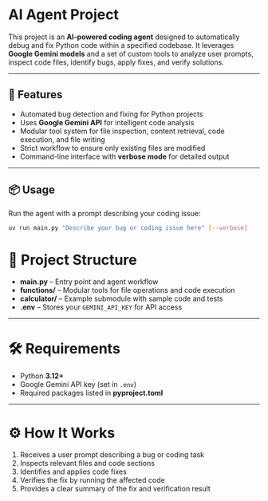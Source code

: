 # AI Agent Project

This project is an **AI-powered coding agent** designed to automatically debug and fix Python code within a specified codebase. It leverages **Google Gemini models** and a set of custom tools to analyze user prompts, inspect code files, identify bugs, apply fixes, and verify solutions.

---

## 🚀 Features
- Automated bug detection and fixing for Python projects  
- Uses **Google Gemini API** for intelligent code analysis  
- Modular tool system for file inspection, content retrieval, code execution, and file writing  
- Strict workflow to ensure only existing files are modified  
- Command-line interface with **verbose mode** for detailed output  

---

## 📦 Usage
Run the agent with a prompt describing your coding issue:

```bash
uv run main.py "Describe your bug or coding issue here" [--verbose]
```

# 📂 Project Structure

- **main.py** – Entry point and agent workflow  
- **functions/** – Modular tools for file operations and code execution  
- **calculator/** – Example submodule with sample code and tests  
- **.env** – Stores your `GEMINI_API_KEY` for API access  

---

# 🛠 Requirements

- Python **3.12+**  
- Google Gemini API key (set in `.env`)  
- Required packages listed in **pyproject.toml**  

---

# ⚙️ How It Works

1. Receives a user prompt describing a bug or coding task  
2. Inspects relevant files and code sections  
3. Identifies and applies code fixes  
4. Verifies the fix by running the affected code  
5. Provides a clear summary of the fix and verification result  
